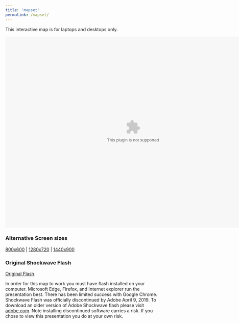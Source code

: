 ```yaml
---
title: 'mapset'
permalink: /mapset/
---
```

This interactive map is for laptops and desktops only.

<script src="https://unpkg.com/@ruffle-rs/ruffle"></script>
<embed src="/mapset/shell.swf" width="800" height="600" id="fitvid0">

### Alternative Screen sizes
[800x600](/mapset/800x600/) | [1280x720](/mapset/1280x720/) | [1440x900](/mapset/1440x900)  

### Original Shockwave Flash
[Original Flash](/mapset/shell.swf).

In order for this map to work you must have flash installed on your computer.
Microsoft Edge, Firefox, and Internet explorer run the presentation best. There has been limited success with Google Chrome. Shockwave Flash was officially discontinued by Adobe April 9, 2019. To download an older version of Adobe Shockwave flash please visit [adobe.com](https://www.adobe.com/products/shockwaveplayer/shwv_distribution3.html). Note installing discontinued software carries a risk. If you chose to view this presentation you do at your own risk.

